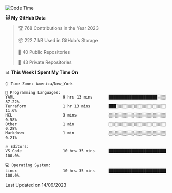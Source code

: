 <!--START_SECTION:waka-->
![Code Time](http://img.shields.io/badge/Code%20Time-213%20hrs%2039%20mins-blue)

**🐱 My GitHub Data** 

> 🏆 768 Contributions in the Year 2023
 > 
> 📦 222.7 kB Used in GitHub's Storage 
 > 
> 📜 40 Public Repositories 
 > 
> 🔑 43 Private Repositories  
 > 
📊 **This Week I Spent My Time On** 

```text
⌚︎ Time Zone: America/New_York

💬 Programming Languages: 
YAML                     9 hrs 13 mins       █████████████████████░░░░   87.22% 
Terraform                1 hr 13 mins        ███░░░░░░░░░░░░░░░░░░░░░░   11.6% 
HCL                      3 mins              ░░░░░░░░░░░░░░░░░░░░░░░░░   0.58% 
Other                    1 min               ░░░░░░░░░░░░░░░░░░░░░░░░░   0.28% 
Markdown                 1 min               ░░░░░░░░░░░░░░░░░░░░░░░░░   0.21%

🔥 Editors: 
VS Code                  10 hrs 35 mins      █████████████████████████   100.0%

💻 Operating System: 
Linux                    10 hrs 35 mins      █████████████████████████   100.0%

```


 Last Updated on 14/09/2023
<!--END_SECTION:waka-->